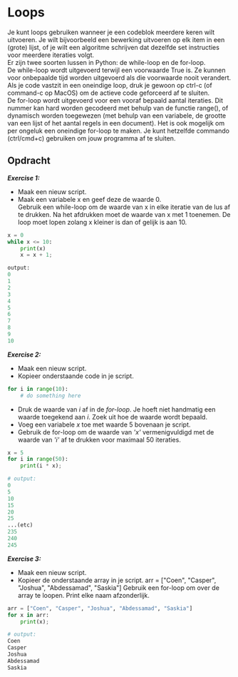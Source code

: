 # **Loops**  

Je kunt loops gebruiken wanneer je een codeblok meerdere keren wilt uitvoeren. Je wilt bijvoorbeeld een bewerking uitvoeren op elk item in een (grote) lijst, of je wilt een algoritme schrijven dat dezelfde set instructies voor meerdere iteraties volgt.  
Er zijn twee soorten lussen in Python: de while-loop en de for-loop.  
De while-loop wordt uitgevoerd terwijl een voorwaarde True is. Ze kunnen voor onbepaalde tijd worden uitgevoerd als die voorwaarde nooit verandert. Als je code vastzit in een oneindige loop, druk je gewoon op ctrl-c (of command-c op MacOS) om de actieve code geforceerd af te sluiten.  
De for-loop wordt uitgevoerd voor een vooraf bepaald aantal iteraties. Dit nummer kan hard worden gecodeerd met behulp van de functie range(), of dynamisch worden toegewezen (met behulp van een variabele, de grootte van een lijst of het aantal regels in een document). Het is ook mogelijk om per ongeluk een oneindige for-loop te maken. Je kunt hetzelfde commando (ctrl/cmd+c) gebruiken om jouw programma af te sluiten.  


## **Opdracht**  
***Exercise 1:***  
- Maak een nieuw script.  
- Maak een variabele x en geef deze de waarde 0.  
Gebruik een while-loop om de waarde van x in elke iteratie van de lus af te drukken. Na het afdrukken moet de waarde van x met 1 toenemen. De loop moet lopen zolang x kleiner is dan of gelijk is aan 10.  

```Python
x = 0 
while x <= 10:
    print(x)
    x = x + 1;

output: 
0
1
2
3
4
5
6
7
8
9
10
```

***Exercise 2:***  
- Maak een nieuw script.  
- Kopieer onderstaande code in je script.  

```Python
for i in range(10):
    # do something here
```
- Druk de waarde van *i* af in de *for-loop*. Je hoeft niet handmatig een waarde toegekend aan *i*. Zoek uit hoe de waarde wordt bepaald.  
- Voeg een variabele *x* toe met waarde 5 bovenaan je script.  
- Gebruik de for-loop om de waarde van *'x'* vermenigvuldigd met de waarde van *'i'* af te drukken voor maximaal 50 iteraties.  


```Python
x = 5
for i in range(50):
    print(i * x);

# output:
0
5
10
15
20
25
...(etc)
235
240
245
```

***Exercise 3:***
- Maak een nieuw script.
- Kopieer de onderstaande array in je script.
arr = ["Coen", "Casper", "Joshua", "Abdessamad", "Saskia"]
Gebruik een for-loop om over de array te loopen. Print elke naam afzonderlijk.

```Python
arr = ["Coen", "Casper", "Joshua", "Abdessamad", "Saskia"]
for x in arr:
    print(x);

# output:
Coen
Casper
Joshua
Abdessamad
Saskia
```
